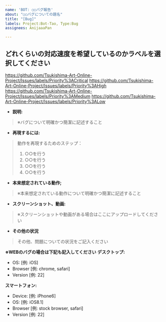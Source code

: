 ```yaml
---
name: 'BOT: ○○バグ報告'
about: "○○バグについての題名"
title: "[Bug]"
labels: Project:Bot-Tao, Type:Bug
assignees: AnijaaaPan

---
```


## どれくらいの対応速度を希望しているのかラベルを選択してください

https://github.com/Tsukishima-Art-Online-Project/Issues/labels/Priority%3ACritical
https://github.com/Tsukishima-Art-Online-Project/Issues/labels/Priority%3AHigh
https://github.com/Tsukishima-Art-Online-Project/Issues/labels/Priority%3AMedium
https://github.com/Tsukishima-Art-Online-Project/Issues/labels/Priority%3ALow

- **説明:**
> ※バグについて明確かつ簡潔に記述すること

- **再現するには:**
> 動作を再現するためのステップ：
> 1. ○○を行う
> 2. ○○を行う
> 3. ○○を行う
> 4. ○○を行う

- **本来想定されている動作;**
> ※本来想定されている動作について明確かつ簡潔に記述すること

- **スクリーンショット、動画:**
> ※スクリーンショットや動画がある場合はここにアップロードしてください

- **その他の状況**
> その他、問題についての状況をご記入ください

**※WEBのバグの場合は下記も記入してください**
**デスクトップ:**
 - OS: [例: iOS]
 - Browser [例: chrome, safari]
 - Version [例: 22]

**スマートフォン:**
 - Device: [例: iPhone6]
 - OS: [例: iOS8.1]
 - Browser [例: stock browser, safari]
 - Version [例: 22]
